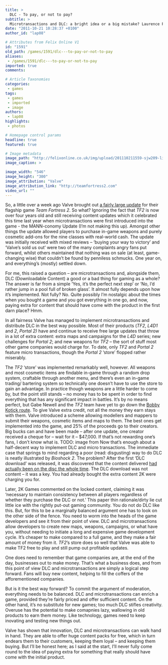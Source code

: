```yaml
---
title: >
  DLC - To pay, or not to pay?
subtitle: >
  Microtransactions and DLC: a bright idea or a big mistake? Laurence Pope decides
date: "2011-10-21 10:28:37 +0100"
author_id: "lap08"

# Attributes from Felix Online V1
id: "1591"
old_path: /games/1591/dlc---to-pay-or-not-to-pay
aliases:
 - /games/1591/dlc---to-pay-or-not-to-pay
imported: true
comments:

# Article Taxonomies
categories:
 - games
tags:
 - games
 - imported
 - image
authors:
 - lap08
highlights:
 - photos

# Homepage control params
headline: true
featured: true

# Image metadata
image_path: "http://felixonline.co.uk/img/upload/201110211559-sjw209-lil_saxton.jpg"
image_caption: >

image_width: "546"
image_height: "300"
image_attribution: "Valve"
image_attribution_link: "http://teamfortress2.com"
video_url: ""
---
```


So, a little over a week ago Valve brought out [a fairly large update](http://www.tf2.com/post.php?id=6508) for their flagship game _Team Fortress 2_. So what? Ignoring the fact that _TF2_ is now over four years old and still receiving content updates which it celebrated this time last year when microtransactions were first introduced into the game - the MANN-conomy Update (I’m not making this up). Amongst other things the update allowed players to purchase in-game weapons and purely cosmetic add-ons for the nine classes with real-world cash. The update was initially received with mixed reviews – ‘buying your way to victory’ and ‘Valve’s sold us out’ were two of the many complaints angry fans put forward, whilst others maintained that nothing was on sale (at least, game-changing wise) that couldn’t be found by penniless schmucks. One year on, and everything’s (mostly) settled down.

For me, this raised a question – are microtransactions and, alongside them, DLC (Downloadable Content) a good or a bad thing for gaming as a whole? The answer is far from a simple ‘Yes, it’s the perfect next step’ or ‘No, I’d rather jump in a pool full of broken glass’. It almost fully depends upon how it’s implemented. Not fully? No. Quite possibly I’m nostalgic about the times when you bought a game and you got everything in one go, and now, paying extra for content that should have come with the product in the first darn place? Hmm.

In all fairness Valve has managed to implement microtransactions and distribute DLC in the best way possible. Most of their products (_TF2_, _L4D1_ and _2_, _Portal 2)_ have and continue to receive free large updates that throw in a lot of extra content: extra maps and campaigns for the _L4D_ series; new challenges for _Portal 2_; and new weapons for _TF2_ – the sort of stuff most other game companies would charge for. To date, only _TF2_ and _Portal 2_ feature micro transactions, though the _Portal 2_ ‘store’ flopped rather miserably.

The _TF2_ ‘store’ was implemented remarkably well, however. All weapons and most cosmetic items are findable in-game through a random drop system, craftable through another menu, and there’s even an in-game trading/ bartering system so technically one doesn’t have to use the store to gain an advantage. In practice though weapons are a little harder to come by, but the point still stands – no money has to be spent in order to find everything that has any significant impact in battles. It’s by no means perfect, but Gabe Newell and the _TF2_ team have yet to go down the [Bobby Kotick route](http://en.wikipedia.org/wiki/Robert_Kotick#Controversy).
 To give Valve extra credit, not all the money they earn stays with them. Valve introduced a scheme allowing modellers and mappers to submit their weapons, cosmetic items and maps to them. The best ones get implemented into the game, and 25% of the proceeds go to their creators. Big bucks can and have been made – after one update, one creator received a cheque for – wait for it – $47,000. If that’s not rewarding one’s fans, I don’t know what is.
TODO: image from
Now that’s enough about a half-decent way to implement DLC and micro transactions. The immediate case that springs to mind regarding a poor (read: disgusting) way to do DLC is neatly illustrated by _Bioshock 2_. The problem? After the first ‘DLC download’ was released, it was discovered that the content delivered [had actually been on the disc the whole time](http://www.gamedot.co.uk/2010/03/12/bioshock-dlc-already-on-the-disk/). The DLC download was not content – it was a key. You had already bought the extra content 2K were charging you for.

Later, 2K Games commented on the locked content, claiming it was ‘necessary to maintain consistency between all players regardless of whether they purchase the DLC or not.’ This paper thin rationale/dirty lie cut little ice with the rightly put-out gaming community. You do not do DLC like this.
 But, for this to be a marginally balanced argument one has to look on the other side of the fence. You need to worm into the heads of the game developers and see it from their point of view. DLC and microtransactions allow developers to create new maps, weapons, campaigns, or what have you, without needing to initiate a long and expensive game development cycle. It’s cheaper to make compared to a full game, and they make a fair amount of money from it. _TF2_’s store does so well that Valve was able to make TF2 free to play and still pump out profitable updates.

One does need to remember that game companies are, at the end of the day, businesses out to make money. That’s what a business does, and from this point of view DLC and microtransactions are simply a logical step forward. Fans will buy new content, helping to fill the coffers of the afforementioned companies.

But is it the best way forward? To commit the argument of moderation, everything needs to be balanced. DLC and microtransactions can enrich a game, provided they’re fairly priced and offer sufficient content. On the other hand, it’s no substitute for new games; too much DLC stifles creativity. Overuse has the potential to make comapnies lazy, wallowing in old products to earn them money. Like technology, games need to keep inovating and testing new things out.

Valve has shown that innovation, DLC and microtransactions can walk hand in hand. They are able to offer huge content packs for free, which in turn endears them to their customers, keeping them loyal – and keeping them buying. But I’ll be honest here; as I said at the start, I’ll never fully come round to the idea of paying extra for something that really should have come with the initial product.
